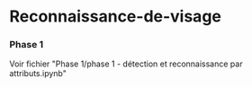 # Reconnaissance-de-visage

### Phase 1 

Voir fichier "Phase 1/phase 1 - détection et reconnaissance par attributs.ipynb"
